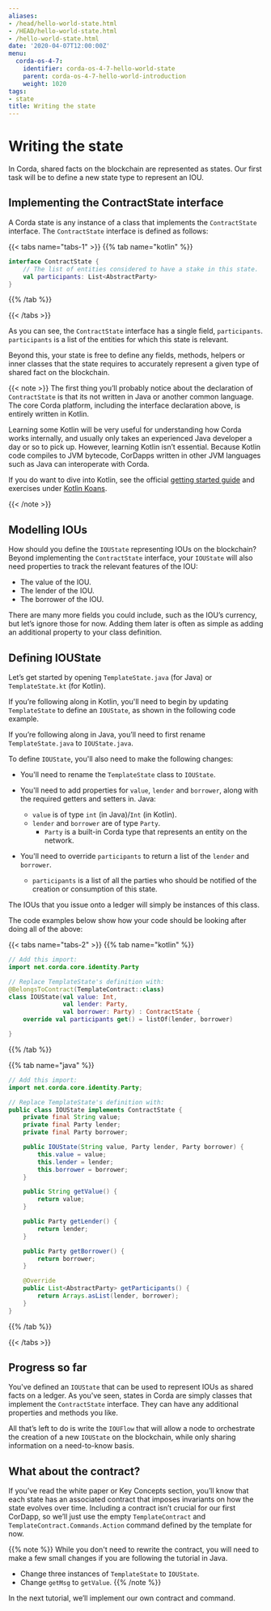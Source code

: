```yaml
---
aliases:
- /head/hello-world-state.html
- /HEAD/hello-world-state.html
- /hello-world-state.html
date: '2020-04-07T12:00:00Z'
menu:
  corda-os-4-7:
    identifier: corda-os-4-7-hello-world-state
    parent: corda-os-4-7-hello-world-introduction
    weight: 1020
tags:
- state
title: Writing the state
---
```





# Writing the state

In Corda, shared facts on the blockchain are represented as states. Our first task will be to define a new state type to
represent an IOU.


## Implementing the ContractState interface

A Corda state is any instance of a class that implements the `ContractState` interface. The `ContractState`
interface is defined as follows:

{{< tabs name="tabs-1" >}}
{{% tab name="kotlin" %}}
```kotlin
interface ContractState {
    // The list of entities considered to have a stake in this state.
    val participants: List<AbstractParty>
}
```
{{% /tab %}}

{{< /tabs >}}

As you can see, the `ContractState` interface has a single field, `participants`. `participants` is a list of the
entities for which this state is relevant.

Beyond this, your state is free to define any fields, methods, helpers or inner classes that the state requires to accurately
represent a given type of shared fact on the blockchain.

{{< note >}}
The first thing you’ll probably notice about the declaration of `ContractState` is that its not written in Java
or another common language. The core Corda platform, including the interface declaration above, is entirely written
in Kotlin.

Learning some Kotlin will be very useful for understanding how Corda works internally, and usually only takes an
experienced Java developer a day or so to pick up. However, learning Kotlin isn’t essential. Because Kotlin code
compiles to JVM bytecode, CorDapps written in other JVM languages such as Java can interoperate with Corda.

If you do want to dive into Kotlin, see the official
[getting started guide](https://kotlinlang.org/docs/tutorials/) and exercises under
[Kotlin Koans](https://kotlinlang.org/docs/tutorials/koans.html).

{{< /note >}}

## Modelling IOUs

How should you define the `IOUState` representing IOUs on the blockchain? Beyond implementing the `ContractState`
interface, your `IOUState` will also need properties to track the relevant features of the IOU:


* The value of the IOU.
* The lender of the IOU.
* The borrower of the IOU.

There are many more fields you could include, such as the IOU’s currency, but let’s ignore those for now. Adding them
later is often as simple as adding an additional property to your class definition.


## Defining IOUState

Let’s get started by opening `TemplateState.java` (for Java) or `TemplateState.kt` (for Kotlin).

If you’re following along in Kotlin, you'll need to begin by updating `TemplateState` to define an `IOUState`, as shown in the following code example.

If you’re following along in Java, you’ll need to first rename `TemplateState.java` to `IOUState.java`.

To define `IOUState`, you'll also need to make the following changes:


* You'll need to rename the `TemplateState` class to `IOUState`.
* You'll need to add properties for `value`, `lender` and `borrower`, along with the required getters and setters in.
Java:
    * `value` is of type `int` (in Java)/`Int` (in Kotlin).
    * `lender` and `borrower` are of type `Party`.
        * `Party` is a built-in Corda type that represents an entity on the network.

* You'll need to override `participants` to return a list of the `lender` and `borrower`.
    * `participants` is a list of all the parties who should be notified of the creation or consumption of this state.

The IOUs that you issue onto a ledger will simply be instances of this class.

The code examples below show how your code should be looking after doing all of the above:


{{< tabs name="tabs-2" >}}
{{% tab name="kotlin" %}}
```kotlin
// Add this import:
import net.corda.core.identity.Party

// Replace TemplateState's definition with:
@BelongsToContract(TemplateContract::class)
class IOUState(val value: Int,
               val lender: Party,
               val borrower: Party) : ContractState {
    override val participants get() = listOf(lender, borrower)

}

```
{{% /tab %}}



{{% tab name="java" %}}
```java
// Add this import:
import net.corda.core.identity.Party;

// Replace TemplateState's definition with:
public class IOUState implements ContractState {
    private final String value;
    private final Party lender;
    private final Party borrower;

    public IOUState(String value, Party lender, Party borrower) {
        this.value = value;
        this.lender = lender;
        this.borrower = borrower;
    }

    public String getValue() {
        return value;
    }

    public Party getLender() {
        return lender;
    }

    public Party getBorrower() {
        return borrower;
    }

    @Override
    public List<AbstractParty> getParticipants() {
        return Arrays.asList(lender, borrower);
    }
}

```
{{% /tab %}}

{{< /tabs >}}

## Progress so far

You've defined an `IOUState` that can be used to represent IOUs as shared facts on a ledger. As you've seen, states in
Corda are simply classes that implement the `ContractState` interface. They can have any additional properties and
methods you like.

All that’s left to do is write the `IOUFlow` that will allow a node to orchestrate the creation of a new `IOUState`
on the blockchain, while only sharing information on a need-to-know basis.


## What about the contract?

If you’ve read the white paper or Key Concepts section, you’ll know that each state has an associated contract that
imposes invariants on how the state evolves over time. Including a contract isn’t crucial for our first CorDapp, so
we’ll just use the empty `TemplateContract` and `TemplateContract.Commands.Action` command defined by the template
for now.

{{% note %}}
While you don't need to rewrite the contract, you will need to make a few small changes if you are following the tutorial in Java.
* Change three instances of `TemplateState` to `IOUState`.
* Change `getMsg` to `getValue`. 
{{% /note %}}

In the next tutorial, we’ll implement our own contract and command.
